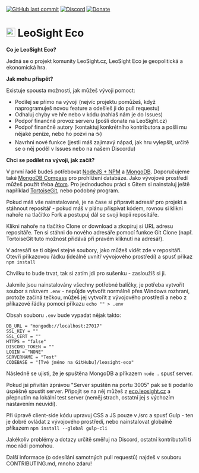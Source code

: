 [![GitHub last commit](https://img.shields.io/github/last-commit/LeoSight/leosight-eco.svg?style=flat)](https://github.com/RatajVaver/leosight-eco/commits/master)
[![Discord](https://img.shields.io/discord/172025101963755520.svg?label=discord)](https://discord.gg/RJmtV3p)
[![Donate](https://img.shields.io/badge/$-support-12a0df.svg?style=flat)](https://leosight.cz/donate) 

<h1><img width="24" height="24" src="http://i.imgur.com/MnkSnOQ.png"> LeoSight Eco</h1>

**Co je LeoSight Eco?**

Jedná se o projekt komunity LeoSight.cz, LeoSight Eco je geopolitická a ekonomická hra.

**Jak mohu přispět?**

Existuje spousta možností, jak můžeš vývoji pomoct:
* Podílej se přímo na vývoji (nejvíc projektu pomůžeš, když naprogramuješ novou feature a odešleš ji do pull requestu)
* Odhaluj chyby ve hře nebo v kódu (nahlaš nám je do Issues)
* Podpoř finančně provoz serveru (pošli donate na LeoSight.cz)
* Podpoř finančně autory (kontaktuj konkrétního kontributora a pošli mu nějaké peníze, nebo ho pozvi na :coffee:)
* Navrhni nové funkce (jestli máš zajímavý nápad, jak hru vylepšit, určitě se o něj poděl v Issues nebo na našem Discordu)

**Chci se podílet na vývoji, jak začít?**

V první řadě budeš potřebovat [NodeJS + NPM](https://nodejs.org/en/) a [MongoDB](https://www.mongodb.com/download-center/community).
Doporučujeme také [MongoDB Compass](https://www.mongodb.com/download-center/compass) pro prohlížení databáze.
Jako vývojové prostředí můžeš použít třeba [Atom](https://atom.io/).
Pro jednoduchou práci s Gitem si nainstaluj ještě například [TortoiseGit](https://tortoisegit.org/), nebo podobný program.

Pokud máš vše nainstalované, je na čase si připravit adresář pro projekt a stáhnout repositář - pokud máš v plánu přispívat kódem, rovnou si klikni nahoře na tlačítko Fork a postupuj dál se svojí kopií repositáře.

Klikni nahoře na tlačítko Clone or download a zkopíruj si URL adresu repositáře.
Ten si stáhni do nového adresáře pomocí funkce Git Clone (např. TortoiseGit tuto možnost přidává při pravém kliknutí na adresář).

V adresáři se ti objeví stejné soubory, jako můžeš vidět zde v repositáři. Otevři příkazovou řádku (ideálně uvnitř vývojového prostředí) a spusť příkaz `npm install`

Chvilku to bude trvat, tak si zatím jdi pro sušenku - zasloužíš si ji.

Jakmile jsou nainstalovány všechny potřebné balíčky, je potřeba vytvořit soubor s názvem `.env` - nepůjde vytvořit normálně přes Windows rozhraní, protože začíná tečkou, můžeš jej vytvořit z vývojového prostředí a nebo z příkazové řádky pomocí příkazu `echo "" > .env`

Obsah souboru `.env` bude vypadat nějak takto:
```
DB_URL = "mongodb://localhost:27017"
SSL_KEY = ""
SSL_CERT = ""
HTTPS = "false"
DISCORD_TOKEN = ""
LOGIN = "NONE"
SERVERNAME = "Test"
CODEBASE = "[Tvé jméno na GitHubu]/leosight-eco"
```

Následně se ujisti, že je spuštěna MongoDB a příkazem `node .` spusť server.

Pokud jsi přivítán zprávou "Server spuštěn na portu 3005" pak se ti podařilo úspěšně spustit server. Připojit se na něj můžeš z [eco.leosight.cz](https://eco.leosight.cz) a přepnutím na lokální test server (neměj strach, ostatní jej s výchozím nastavením neuvidí).

Při úpravě client-side kódu upravuj CSS a JS pouze v /src a spusť Gulp - ten je dobré ovládat z vývojového prostředí, nebo nainstalovat globálně příkazem `npm install --global gulp-cli`

Jakékoliv problémy a dotazy určitě směřuj na Discord, ostatní kontributoři ti moc rádi pomohou.

Další informace (o odesílání samotných pull requestů) najdeš v souboru CONTRIBUTING.md, mnoho zdaru!
